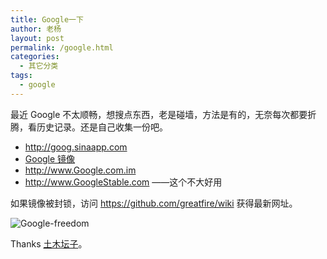 ```yaml
---
title: Google一下
author: 老杨
layout: post
permalink: /google.html
categories:
  - 其它分类
tags:
  - google
---
```

最近 Google 不太顺畅，想搜点东西，老是碰墙，方法是有的，无奈每次都要折腾，看历史记录。还是自己收集一份吧。  


  * <a href="http://goog.sinaapp.com" target="_blank">http://goog.sinaapp.com</a>
  * <a href="https://s3.amazonaws.com/google./index.html" target="_blank">Google 镜像</a>
  * <a href="http://www.Google.com.im" target="_blank">http://www.Google.com.im</a>
  * <a href="http://www.GoogleStable.com" target="_blank">http://www.GoogleStable.com</a> ——这个不大好用

如果镜像被封锁，访问 https://github.com/greatfire/wiki 获得最新网址。

![Google-freedom][1]

Thanks <a href="https://tumutanzi.com/archives/12663" target="_blank">土木坛子</a>。

 [1]: http://cyhour.com/wp-content/uploads/2014/06/Google-freedom.gif